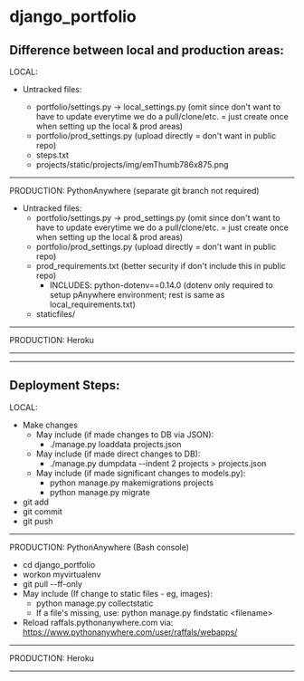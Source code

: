 # django_portfolio

## Difference between local and production areas:

LOCAL:

* Untracked files:

    * portfolio/settings.py -> local_settings.py (omit since don't want to have to
       update everytime we do a pull/clone/etc. = just create once when setting up
       the local & prod areas) 
	* portfolio/prod_settings.py (upload directly = don't want in public repo)
	* steps.txt
	* projects/static/projects/img/emThumb786x875.png 
	
<hr />

PRODUCTION: PythonAnywhere (separate git branch not required)

* Untracked files:
	* portfolio/settings.py -> prod_settings.py (omit since don't want to have to
       update everytime we do a pull/clone/etc. = just create once when setting up
       the local & prod areas) 
	* portfolio/prod_settings.py (upload directly = don't want in public repo)
	* prod_requirements.txt (better security if don't include this in public repo)
      * INCLUDES: python-dotenv==0.14.0  (dotenv only required to setup pAnywhere
        environment; rest is same as local_requirements.txt) 
	* staticfiles/

<hr />

PRODUCTION: Heroku

<hr />
<hr />

## Deployment Steps:

LOCAL:

* Make changes
  * May include (if made changes to DB via JSON):
	* ./manage.py loaddata projects.json 
  * May include (if made direct changes to DB):
	* ./manage.py dumpdata --indent 2 projects > projects.json
  * May include (if made significant changes to models.py):
	* python manage.py makemigrations projects
	* python manage.py migrate
* git add
* git commit
* git push

<hr />
 
PRODUCTION: PythonAnywhere (Bash console)

* cd django_portfolio
* workon myvirtualenv
* git pull --ff-only 
* May include (If change to static files - eg, images):
  * python manage.py collectstatic 
  * If a file's missing, use: python manage.py findstatic <filename\>
* Reload raffals.pythonanywhere.com via: https://www.pythonanywhere.com/user/raffals/webapps/

<hr />

PRODUCTION: Heroku

<hr />
